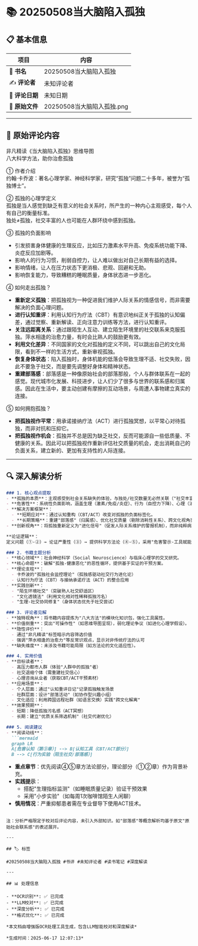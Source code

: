 # 📚 20250508当大脑陷入孤独

## 📋 基本信息

| 项目 | 内容 |
|------|------|
| 📖 **书名** | 20250508当大脑陷入孤独 |
| ✍️ **评论者** | 未知评论者 |
| 📅 **评论日期** | 未知日期 |
| 📄 **原始文件** | 20250508当大脑陷入孤独.png |

---

## 📝 原始评论内容

非凡精读《当大脑陷入孤独》思维导图  
八大科学方法，助你治愈孤独  

① 作者介绍  
约翰·卡乔波：著名心理学家、神经科学家，研究“孤独”问题二十多年，被誉为“孤独博士”。  

② 孤独的心理学定义  
孤独是当人感觉到缺乏有意义的社会关系时，所产生的一种内心主观感受，每个人有自己的衡量标准。  
独处≠孤独，社交丰富的人也可能在人群环绕中感到孤独。  

③ 孤独的负面影响  
- 引发损害身体健康的生理反应，比如压力激素水平升高、免疫系统功能下降、炎症反应加剧等。  
- 影响人的行为习惯，削弱自控力，让人难以做出对自己长期有益的选择。  
- 影响情绪，让人在压力状态下更消极、悲观、回避和无助。  
- 影响恢复能力，导致糟糕的睡眠质量，身体状态进一步恶化。  

④ 如何走出孤独？  
- **重新定义孤独**：把孤独视为一种促进我们维护人际关系的情感信号，而非需要解决的负面心理问题。  
- **进行认知重评**：利用认知行为疗法（CBT）有意识地纠正关于孤独的认知偏差，通过觉察、重新解读、正向注意力训练等方法，进行认知重评。  
- **关注远距离关系**：通过跟陌生人互动、建立陌生环境里的社交联系来克服孤独。萍水相逢的治愈力量，有时会比熟人的鼓励更有效。  
- **利用文化差异**：不同国家的文化对孤独的定义不同，可以跳出自己的文化局限，看到不一样的生活方式，重新审视孤独。  
- **恢复身体状态**：陷入孤独时，身体机能的低落会导致生理不适、社交失败，因此不要急于社交，而是要先调整好身体和精神状态。  
- **重建部落感**：部落感是一种像原始社会的部落那般，个人与群体联系在一起的感觉。现代城市化发展、科技进步，让人们少了很多与世界的联系感和归属感。因此在生活中，要主动创建有摩擦的互动场景，与周遭人事物建立真实的连接。  

⑤ 如何拥抱孤独？  
- **把孤独视作平常**：用承诺接纳疗法（ACT）进行孤独冥想，以平常心对待孤独，而非对抗和压抑它。  
- **把孤独视作机会**：孤独并不总是因为缺乏社交，反而可能源自一些低质量、不健康的关系。因此可以把孤独视作重新评估社交质量的机会，走出消耗自己的负面关系，建立新的、更加有支持性的人际连接。

---

## 🔍 深入解读分析

```markdown
### 1. 核心观点提取
- **孤独的本质**：主观感受到社会关系缺失的体验，与独处/社交数量无必然关联（"社交丰富的人也可能感到孤独"）。
- **危害性**：系统性负面影响，涵盖生理（激素/免疫/炎症）、行为（自控力下降）、心理（消极认知）三重维度。
- **解决方案框架**：
  - **短期应对**：通过认知重构（CBT/ACT）改变对孤独的负面标签化。
  - **长期策略**：重建"部落感"（归属感）、优化社交质量（剔除消耗性关系）、跨文化视角突破认知局限。
- **创新视角**：将孤独重新定义为"进化信号"（促发人际关系维护的警报机制），而非纯粹病理状态。

**论证逻辑**：  
定义问题（①-②）→ 论证严重性（③）→ 提供科学方法论（④-⑤），采用"危害警示-工具赋能"的双轨结构，强调认知干预（CBT/ACT）与行为实践（部落感建设）的协同作用。

### 2. 书籍主题分析
- **核心领域**：社会神经科学（Social Neuroscience）与临床心理学的交叉研究。
- **核心命题**：破解"孤独-健康恶化"的恶性循环，提供基于实证的干预方案。
- **理论支柱**：
  - 卡乔波的"孤独社会监控理论"（孤独感驱动社交行为进化论）
  - 认知行为疗法（CBT）与接纳承诺疗法（ACT）的整合应用
- **实践创新**：
  - "陌生环境社交"（突破熟人社交舒适区）
  - "文化透镜法"（利用文化相对性稀释孤独污名）
  - "生理-社交协同修复"（身体状态优先于社交尝试）

### 3. 评论者见解
- **独特视角**：将书籍内容提炼为"八大方法"的模块化知识包，强化工具属性。
- **价值侧重**：突出"可操作性"（如思维导图呈现），弱化理论争议（如进化心理学假设）。
- **隐性评价**：
  - 通过"非凡精读"标签暗示内容筛选价值
  - 强调"萍水相逢的治愈力"等反常识观点，显示对非传统疗法的认可
- **缺失维度**：未涉及书籍可能局限（如方法论的文化适应性）。

### 4. 实用价值
- **目标读者**：
  - 高压力都市人群（体验"人群中的孤独"者）
  - 社交退缩个体（需重建社交信心）
  - 心理咨询从业者（获取CBT/ACT干预素材）
- **应用场景**：
  - 个人层面：通过"认知重评日记"记录孤独触发场景
  - 社群层面：设计"部落活动"（如协作型兴趣小组）
  - 文化适应：利用跨国远程社群（如语言交换）实践"跨文化解离"
- **效果预期**：
  - 短期：降低孤独污名感（ACT冥想）
  - 长期：建立"优质关系筛选机制"（社交代谢优化）

### 5. 阅读建议
- **阅读动线**：
  ```mermaid
  graph LR
  A[危害认知（第③章）] --> B[认知工具（CBT/ACT部分）]
  B --> C[行为实验（陌生社交/部落感）]
  ```
- **重点章节**：优先阅读④⑤章方法论部分，理论部分（①②章）作为背景补充。
- **实践提示**：
  - 搭配"生理指标监测"（如睡眠质量记录）验证干预效果
  - 采用"小步实验"（如每周1次咖啡馆陌生人闲聊）
- **慎用情况**：严重抑郁患者需在专业督导下使用ACT技术。
``` 

注：分析严格限定于校对后评论内容，未引入外部知识。如"部落感"等概念解析均基于原文"原始社会联系感"的表述展开。

---

## 🏷️ 标签

#20250508当大脑陷入孤独 #书评 #未知评论者 #读书笔记 #深度解读

---

## 📊 处理信息

- **OCR识别**: ✅ 已完成
- **LLM校对**: ✅ 已完成  
- **深度分析**: ✅ 已完成
- **格式优化**: ✅ 已完成

*本文档由增强版OCR处理工具生成，包含LLM智能校对和深度解读*

*生成时间：2025-06-17 12:07:13*
